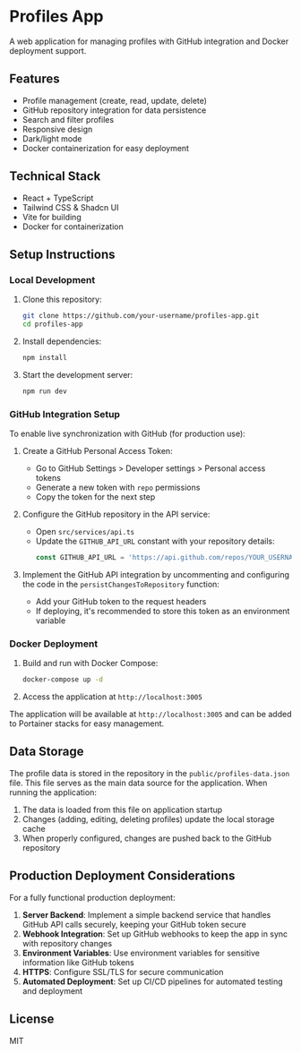 
# Profiles App

A web application for managing profiles with GitHub integration and Docker deployment support.

## Features

- Profile management (create, read, update, delete)
- GitHub repository integration for data persistence
- Search and filter profiles
- Responsive design
- Dark/light mode
- Docker containerization for easy deployment

## Technical Stack

- React + TypeScript
- Tailwind CSS & Shadcn UI
- Vite for building
- Docker for containerization

## Setup Instructions

### Local Development

1. Clone this repository:
   ```bash
   git clone https://github.com/your-username/profiles-app.git
   cd profiles-app
   ```

2. Install dependencies:
   ```bash
   npm install
   ```

3. Start the development server:
   ```bash
   npm run dev
   ```

### GitHub Integration Setup

To enable live synchronization with GitHub (for production use):

1. Create a GitHub Personal Access Token:
   - Go to GitHub Settings > Developer settings > Personal access tokens
   - Generate a new token with `repo` permissions
   - Copy the token for the next step

2. Configure the GitHub repository in the API service:
   - Open `src/services/api.ts`
   - Update the `GITHUB_API_URL` constant with your repository details:
     ```javascript
     const GITHUB_API_URL = 'https://api.github.com/repos/YOUR_USERNAME/YOUR_REPO_NAME/contents/public/profiles-data.json';
     ```
   
3. Implement the GitHub API integration by uncommenting and configuring the code in the `persistChangesToRepository` function:
   - Add your GitHub token to the request headers
   - If deploying, it's recommended to store this token as an environment variable

### Docker Deployment

1. Build and run with Docker Compose:
   ```bash
   docker-compose up -d
   ```

2. Access the application at `http://localhost:3005`

The application will be available at `http://localhost:3005` and can be added to Portainer stacks for easy management.

## Data Storage

The profile data is stored in the repository in the `public/profiles-data.json` file. This file serves as the main data source for the application. When running the application:

1. The data is loaded from this file on application startup
2. Changes (adding, editing, deleting profiles) update the local storage cache
3. When properly configured, changes are pushed back to the GitHub repository

## Production Deployment Considerations

For a fully functional production deployment:

1. **Server Backend**: Implement a simple backend service that handles GitHub API calls securely, keeping your GitHub token secure
2. **Webhook Integration**: Set up GitHub webhooks to keep the app in sync with repository changes
3. **Environment Variables**: Use environment variables for sensitive information like GitHub tokens
4. **HTTPS**: Configure SSL/TLS for secure communication
5. **Automated Deployment**: Set up CI/CD pipelines for automated testing and deployment

## License

MIT
